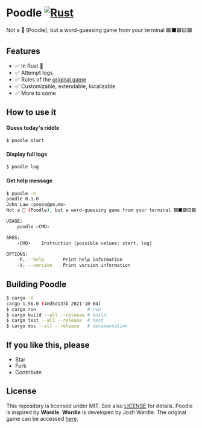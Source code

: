 # Poodle [![Rust](https://github.com/poyea/poodle/actions/workflows/rust.yml/badge.svg)](https://github.com/poyea/poodle/actions/workflows/rust.yml)
Not a 🐩 (Poodle), but a word-guessing game from your terminal 🟩⬛🟩🟨🟩

## Features
* ✅ In Rust 🦀
* ✅ Attempt logs
* ✅ Rules of the [original game](https://www.powerlanguage.co.uk/wordle/)
* ✅ Customizable, extendable, localizable
* ✅ More to come

## How to use it

#### Guess today's riddle
```bash
$ poodle start
```

#### Display full logs
```bash
$ poodle log
```

#### Get help message
```bash
$ poodle -h
poodle 0.1.0
John Law <poyea@pm.me>
Not a 🐩 (Poodle), but a word-guessing game from your terminal 🟩⬛🟩🟨🟩

USAGE:
    poodle <CMD>

ARGS:
    <CMD>    Instruction [possible values: start, log]

OPTIONS:
    -h, --help       Print help information
    -V, --version    Print version information
```

## Building Poodle
```sh
$ cargo -V
cargo 1.56.0 (4ed5d137b 2021-10-04)
$ cargo run                   # run
$ cargo build --all --release # build
$ cargo test --all --release  # test
$ cargo doc --all --release   # documentation
```

## If you like this, please
* Star
* Fork
* Contribute

## License
This repository is licensed under MIT. See also [LICENSE](LICENSE) for details. Poodle is inspired by **Wordle**. **Wordle** is developed by Josh Wardle. The original game can be accessed [here](https://www.powerlanguage.co.uk/wordle/).
